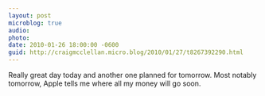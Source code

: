 ```yaml
---
layout: post
microblog: true
audio: 
photo: 
date: 2010-01-26 18:00:00 -0600
guid: http://craigmcclellan.micro.blog/2010/01/27/t8267392290.html
---
```

Really great day today and another one planned for tomorrow.  Most notably tomorrow, Apple tells me where all my money will go soon.
